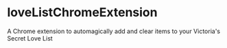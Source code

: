 # loveListChromeExtension
A Chrome extension to automagically add and clear items to your Victoria's Secret Love List
